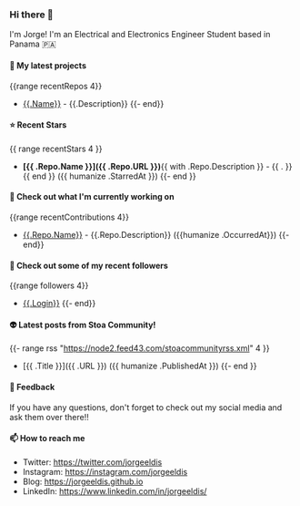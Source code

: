 ### Hi there 👋

I'm Jorge! I'm an Electrical and Electronics Engineer Student based in Panama 🇵🇦

#### 🌱 My latest projects
{{range recentRepos 4}}
- [{{.Name}}]({{.URL}}) - {{.Description}}
{{- end}}

#### ⭐ Recent Stars

{{ range recentStars 4 }}
- **[{{ .Repo.Name }}]({{ .Repo.URL }})**{{ with .Repo.Description }} - {{ . }}{{ end }} ({{ humanize .StarredAt }})
{{- end }}

#### 👷 Check out what I'm currently working on
{{range recentContributions 4}}
- [{{.Repo.Name}}]({{.Repo.URL}}) - {{.Repo.Description}} ({{humanize .OccurredAt}})
{{- end}}

#### 🚀 Check out some of my recent followers
{{range followers 4}}
- [{{.Login}}]({{.URL}})
{{- end}}

#### 👽 Latest posts from Stoa Community!

{{- range rss "https://node2.feed43.com/stoacommunityrss.xml" 4 }}
- [{{ .Title }}]({{ .URL }}) ({{ humanize .PublishedAt }})
{{- end }}

#### 💬 Feedback

If you have any questions, don't forget to check out my social media and ask them over there!!

#### 📫 How to reach me

- Twitter: https://twitter.com/jorgeeldis
- Instagram: https://instagram.com/jorgeeldis
- Blog: https://jorgeeldis.github.io
- LinkedIn: https://www.linkedin.com/in/jorgeeldis/
